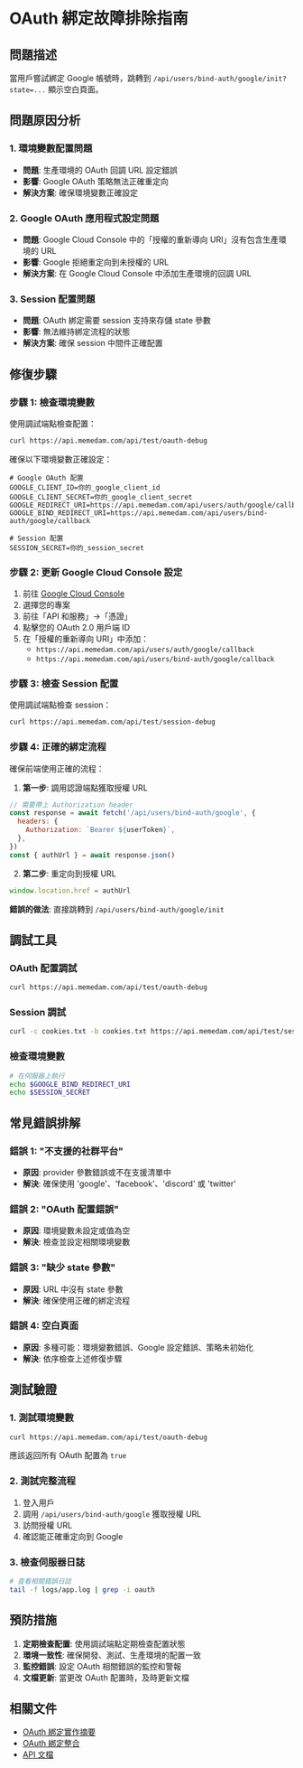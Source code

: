 # OAuth 綁定故障排除指南

## 問題描述

當用戶嘗試綁定 Google 帳號時，跳轉到 `/api/users/bind-auth/google/init?state=...` 顯示空白頁面。

## 問題原因分析

### 1. 環境變數配置問題

- **問題**: 生產環境的 OAuth 回調 URL 設定錯誤
- **影響**: Google OAuth 策略無法正確重定向
- **解決方案**: 確保環境變數正確設定

### 2. Google OAuth 應用程式設定問題

- **問題**: Google Cloud Console 中的「授權的重新導向 URI」沒有包含生產環境的 URL
- **影響**: Google 拒絕重定向到未授權的 URL
- **解決方案**: 在 Google Cloud Console 中添加生產環境的回調 URL

### 3. Session 配置問題

- **問題**: OAuth 綁定需要 session 支持來存儲 state 參數
- **影響**: 無法維持綁定流程的狀態
- **解決方案**: 確保 session 中間件正確配置

## 修復步驟

### 步驟 1: 檢查環境變數

使用調試端點檢查配置：

```bash
curl https://api.memedam.com/api/test/oauth-debug
```

確保以下環境變數正確設定：

```env
# Google OAuth 配置
GOOGLE_CLIENT_ID=你的_google_client_id
GOOGLE_CLIENT_SECRET=你的_google_client_secret
GOOGLE_REDIRECT_URI=https://api.memedam.com/api/users/auth/google/callback
GOOGLE_BIND_REDIRECT_URI=https://api.memedam.com/api/users/bind-auth/google/callback

# Session 配置
SESSION_SECRET=你的_session_secret
```

### 步驟 2: 更新 Google Cloud Console 設定

1. 前往 [Google Cloud Console](https://console.cloud.google.com/)
2. 選擇您的專案
3. 前往「API 和服務」→「憑證」
4. 點擊您的 OAuth 2.0 用戶端 ID
5. 在「授權的重新導向 URI」中添加：
   - `https://api.memedam.com/api/users/auth/google/callback`
   - `https://api.memedam.com/api/users/bind-auth/google/callback`

### 步驟 3: 檢查 Session 配置

使用調試端點檢查 session：

```bash
curl https://api.memedam.com/api/test/session-debug
```

### 步驟 4: 正確的綁定流程

確保前端使用正確的流程：

1. **第一步**: 調用認證端點獲取授權 URL

```javascript
// 需要帶上 Authorization header
const response = await fetch('/api/users/bind-auth/google', {
  headers: {
    Authorization: `Bearer ${userToken}`,
  },
})
const { authUrl } = await response.json()
```

2. **第二步**: 重定向到授權 URL

```javascript
window.location.href = authUrl
```

**錯誤的做法**: 直接跳轉到 `/api/users/bind-auth/google/init`

## 調試工具

### OAuth 配置調試

```bash
curl https://api.memedam.com/api/test/oauth-debug
```

### Session 調試

```bash
curl -c cookies.txt -b cookies.txt https://api.memedam.com/api/test/session-debug
```

### 檢查環境變數

```bash
# 在伺服器上執行
echo $GOOGLE_BIND_REDIRECT_URI
echo $SESSION_SECRET
```

## 常見錯誤排解

### 錯誤 1: "不支援的社群平台"

- **原因**: provider 參數錯誤或不在支援清單中
- **解決**: 確保使用 'google'、'facebook'、'discord' 或 'twitter'

### 錯誤 2: "OAuth 配置錯誤"

- **原因**: 環境變數未設定或值為空
- **解決**: 檢查並設定相關環境變數

### 錯誤 3: "缺少 state 參數"

- **原因**: URL 中沒有 state 參數
- **解決**: 確保使用正確的綁定流程

### 錯誤 4: 空白頁面

- **原因**: 多種可能：環境變數錯誤、Google 設定錯誤、策略未初始化
- **解決**: 依序檢查上述修復步驟

## 測試驗證

### 1. 測試環境變數

```bash
curl https://api.memedam.com/api/test/oauth-debug
```

應該返回所有 OAuth 配置為 `true`

### 2. 測試完整流程

1. 登入用戶
2. 調用 `/api/users/bind-auth/google` 獲取授權 URL
3. 訪問授權 URL
4. 確認能正確重定向到 Google

### 3. 檢查伺服器日誌

```bash
# 查看相關錯誤日誌
tail -f logs/app.log | grep -i oauth
```

## 預防措施

1. **定期檢查配置**: 使用調試端點定期檢查配置狀態
2. **環境一致性**: 確保開發、測試、生產環境的配置一致
3. **監控錯誤**: 設定 OAuth 相關錯誤的監控和警報
4. **文檔更新**: 當更改 OAuth 配置時，及時更新文檔

## 相關文件

- [OAuth 綁定實作摘要](./oauth-bind-implementation-summary.md)
- [OAuth 綁定整合](../user-docs/oauth-bind-integration.md)
- [API 文檔](../api-docs/swagger-api-documentation.md)
